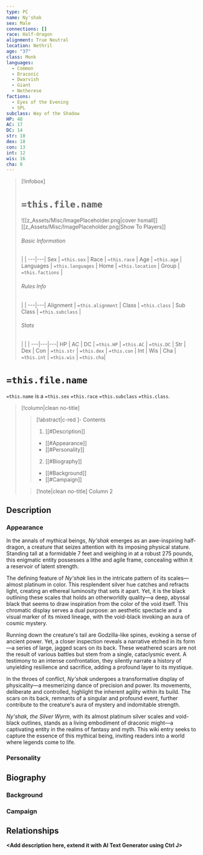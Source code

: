 ```yaml
---
type: PC
name: Ny'shak
sex: Male
connections: []
race: Half-dragon
alignment: True Neutral
location: Nethril
age: "37"
class: Monk
languages:
  - Common
  - Draconic
  - Dwarvish
  - Giant
  - Netherese
factions:
  - Eyes of the Evening
  - SPL
subclass: Way of the Shadow
HP: 48
AC: 17
DC: 14
str: 10
dex: 18
con: 13
int: 12
wis: 16
cha: 8
---
```

> [!infobox]
> # `=this.file.name`
> ![[z_Assets/Misc/ImagePlaceholder.png|cover hsmall]]
> [[z_Assets/Misc/ImagePlaceholder.png|Show To Players]]
> ###### Basic Information
>  |  |
> ---|---|
> Sex | `=this.sex` |
> Race | `=this.race` |
> Age | `=this.age` |
> Languages | `=this.languages` |
> Home | `=this.location` |
> Group | `=this.factions` |
> ###### Rules Info
>  |   |
> ---|---|
> Alignment | `=this.alignment` |
> Class | `=this.class` |
> Sub Class | `=this.subclass` |
> ###### Stats
>  | | |
> ---|---|---|
> HP | AC | DC |
> `=this.HP` | `=this.AC` | `=this.DC` |
> Str | Dex | Con |
> `=this.str` | `=this.dex` | `=this.con` |
> Int | Wis | Cha |
> `=this.int` | `=this.wis` | `=this.cha`|

# `=this.file.name`
`=this.name` is a `=this.sex` `=this.race` `=this.subclass` `=this.class`. 
> [!column|clean no-title] 
>> [!abstract|c-red ]- Contents
>> 1. [[#Description]]
>> 	- [[#Appearance]]
>> 	- [[#Personality]]
>> 2. [[#Biography]]
>> 	- [[#Background]]
>> 	- [[#Campaign]]
>
>> [!note|clean no-title] Column 2 



## Description
### Appearance

In the annals of mythical beings, _Ny'shak_ emerges as an awe-inspiring half-dragon, a creature that seizes attention with its imposing physical stature. Standing tall at a formidable 7 feet and weighing in at a robust 275 pounds, this enigmatic entity possesses a lithe and agile frame, concealing within it a reservoir of latent strength.

The defining feature of _Ny'shak_ lies in the intricate pattern of its scales—almost platinum in color. This resplendent silver hue catches and refracts light, creating an ethereal luminosity that sets it apart. Yet, it is the black outlining these scales that holds an otherworldly quality—a deep, abyssal black that seems to draw inspiration from the color of the void itself. This chromatic display serves a dual purpose: an aesthetic spectacle and a visual marker of its mixed lineage, with the void-black invoking an aura of cosmic mystery.

Running down the creature's tail are Godzilla-like spines, evoking a sense of ancient power. Yet, a closer inspection reveals a narrative etched in its form—a series of large, jagged scars on its back. These weathered scars are not the result of various battles but stem from a single, cataclysmic event. A testimony to an intense confrontation, they silently narrate a history of unyielding resilience and sacrifice, adding a profound layer to its mystique.

In the throes of conflict, _Ny'shak_ undergoes a transformative display of physicality—a mesmerizing dance of precision and power. Its movements, deliberate and controlled, highlight the inherent agility within its build. The scars on its back, remnants of a singular and profound event, further contribute to the creature's aura of mystery and indomitable strength.

_Ny'shak, the Silver Wyrm_, with its almost platinum silver scales and void-black outlines, stands as a living embodiment of draconic might—a captivating entity in the realms of fantasy and myth. This wiki entry seeks to capture the essence of this mythical being, inviting readers into a world where legends come to life.

### Personality
## Biography
### Background
### Campaign
## Relationships


**<Add description here, extend it with AI Text Generator using Ctrl J>**


